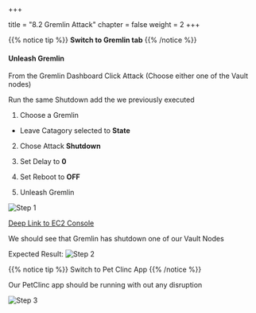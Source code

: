 +++

title = "8.2 Gremlin Attack"
chapter = false
weight = 2
+++

{{% notice tip %}}
__Switch to Gremlin tab__
{{% /notice %}}

#### Unleash Gremlin


From the Gremlin Dashboard Click Attack (Choose either one of the Vault nodes)

Run the same Shutdown add the we previously executed

1. Choose a Gremlin 
 - Leave Catagory selected to __State__

2. Chose Attack __Shutdown__

3. Set Delay to __0__

4. Set Reboot to __OFF__

5. Unleash Gremlin

![Step 1](/images/lab8/gremlin_unleash.png)

[Deep Link to EC2 Console](https://console.aws.amazon.com/ec2/v2/home?region=us-west-2#Instances:tag:Name=Vault-Workshop-vault-server;sort=instanceState)

We should see that Gremlin has shutdown one of our Vault Nodes

Expected Result:
![Step 2](/images/lab8/gremlin_ec2-down.png)

{{% notice tip %}}
Switch to Pet Clinc App 
{{% /notice %}}

Our PetClinc app should be running with out any disruption

![Step 3](/images/lab8/pc-app.png)


